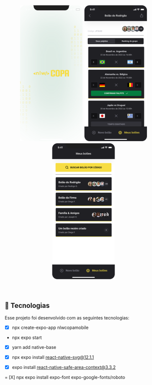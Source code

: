 <h1 align="center">
    <img alt="BolãoCopa" title="#copa" src="capa.svg" width="200px" />
      <img alt="BolãoCopa" title="#copa" src="tela.svg" width="200px" />
        <img alt="BolãoCopa" title="#copa" src="tela2.svg" width="200px" />
</h1>

<br>

## :rocket: Tecnologias

Esse projeto foi desenvolvido com as seguintes tecnologias:

- [X] npx create-expo-app nlwcopamobile

* npx expo start

- [X] yarn add native-base

- [X] npx expo install react-native-svg@12.1.1

- [X] expo install react-native-safe-area-context@3.3.2

= [X] npx expo install expo-font expo-google-fonts/roboto
